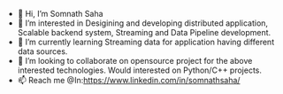 - 👋 Hi, I’m Somnath Saha
- 👀 I’m interested in Desigining and developing distributed application, Scalable backend system, Streaming and Data Pipeline development.
- 🌱 I’m currently learning Streaming data for application having different data sources.
- 💞️ I’m looking to collaborate on opensource project for the above interested technologies. Would interested on Python/C++ projects.
- 📫 Reach me @In:https://www.linkedin.com/in/somnathsaha/

<!---
saha-somnath/saha-somnath is a ✨ special ✨ repository because its `README.md` (this file) appears on your GitHub profile.
You can click the Preview link to take a look at your changes.
--->
